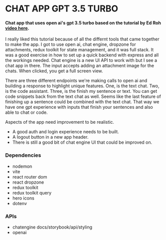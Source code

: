 # CHAT APP GPT 3.5 TURBO
#### Chat app that uses open ai's gpt 3.5 turbo based on the tutorial by Ed Roh [video here](https://github.com/ed-roh/chat-app).
I really liked this tutorial because of all the differnt tools that came together to make the app. I got to use open ai, chat engine, dropzone for attachments, redux toolkit for state management, and it was full stack. It was a good exercise in how to set up a quick backend with express and all the workings needed. Chat engine is a new UI API to work with but I see a chat app in there. The input accepts adding an attachment image for the chats. When clicked, you get a full screen view.

There are three different endpoints we're making calls to open ai and building a response to highlight unique features. One, is the text chat. Two, is the code assistant. Three, is the finish my sentence or text. You can get code snippets back from the text chat as well. Seems like the last feature of finishing up a sentence could be combined with the text chat. That way we have one gpt experience with inputs that finish your sentences and also able to chat or code.

Aspects of the app need improvement to be realistic.
- A good auth and login experience needs to be built.
- A logout button in a new app header.
- There is still a good bit of chat engine UI that could be improved on.

### Dependencies
- nodemon
- vite
- react router dom
- react dropzone
- redux toolkit
- redux toolkit query
- hero icons
- dotenv

### APIs
- chatengine docs/storybook/api/styling
- openai 